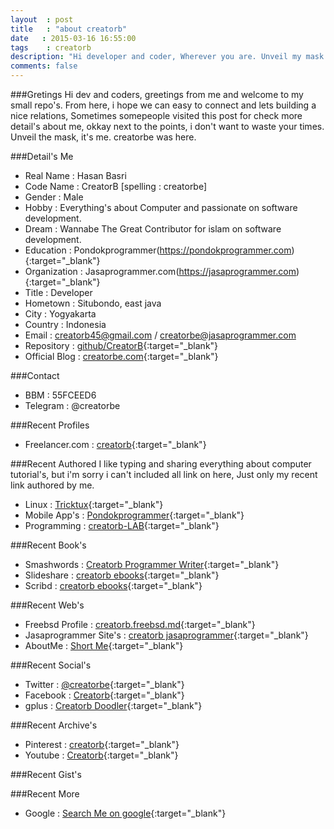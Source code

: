 ```yaml
---
layout	: post
title	: "about creatorb"
date   : 2015-03-16 16:55:00
tags	: creatorb
description: "Hi developer and coder, Wherever you are. Unveil my mask by introducing my self, yes it's real me ;) creatorb was here."
comments: false
---
```


###Gretings
Hi dev and coders, greetings from me and welcome to my small repo's.
From here, i hope we can easy to connect and lets building a nice relations, Sometimes somepeople visited this post for check more detail's about me, okkay next to the points, i don't want to waste your times. Unveil the mask, it's me. creatorbe was here.


###Detail's Me

* Real Name	: Hasan Basri
* Code Name	: CreatorB [spelling : creatorbe]
* Gender	: Male
* Hobby		: Everything's about Computer and passionate on software development.
* Dream		: Wannabe The Great Contributor for islam on software development.
* Education	: Pondokprogrammer(https://pondokprogrammer.com){:target="_blank"}
* Organization	: Jasaprogrammer.com(https://jasaprogrammer.com){:target="_blank"}
* Title		: Developer
* Hometown	: Situbondo, east java
* City		: Yogyakarta
* Country 	: Indonesia
* Email		: creatorb45@gmail.com / creatorbe@jasaprogrammer.com
* Repository	: [github/CreatorB](https://github.com/CreatorB){:target="_blank"}
* Official Blog : [creatorbe.com](http://creatorbe.com){:target="_blank"}

 
###Contact

* BBM		: 55FCEED6
* Telegram	: @creatorbe


###Recent Profiles

* Freelancer.com : [creatorb](https://www.freelancer.no/u/creatorbe.html){:target="_blank"}

###Recent Authored
I like typing and sharing everything about computer tutorial's, but i'm sorry i can't included all link on here, Just only my recent link authored by me.

* Linux		: [Tricktux](http://tricktux.blogspot.com){:target="_blank"}
* Mobile App's	: [Pondokprogrammer](http://pondokprogrammer.com/author/creatorb){:target="_blank"}
* Programming	: [creatorb-LAB](http://creatorb-lab.blogspot.com){:target="_blank"}


###Recent Book's

* Smashwords	: [Creatorb Programmer Writer](https://www.smashwords.com/profile/view/creatorb){:target="_blank"}
* Slideshare	: [creatorb ebooks](http://www.slideshare.net/creatorb){:target="_blank"}
* Scribd	: [creatorb ebooks](http://www.scribd.com/creatorb){:target="_blank"}


###Recent Web's
* Freebsd Profile	: [creatorb.freebsd.md](http://creatorb.freebsd.md){:target="_blank"}
* Jasaprogrammer Site's : [creatorb jasaprogrammer](http://creatorb.jasaprogrammer.com){:target="_blank"}
* AboutMe		: [Short Me](http://about.me/creatorb){:target="_blank"}


###Recent Social's
* Twitter	: [@creatorbe](http://twitter.com/creatorbe){:target="_blank"}
* Facebook	: [Creatorb](http://facebook.com/creatorbe){:target="_blank"}
* gplus		: [Creatorb Doodler](https://plus.google.com/118116077271759320582){:target="_blank"}

###Recent Archive's
* Pinterest	: [creatorb](https://www.pinterest.com/creatorb/){:target="_blank"}
* Youtube	: [Creatorb](https://www.youtube.com/channel/UCbyEh3nQ0H_7-P5ukcZyUvg){:target="_blank"}

###Recent Gist's
<script language="JavaScript" src="http://feed2js.org//feed2js.php?src=http%3A%2F%2Fgistrss.appspot.com%2Ffeed%2Fcreatorb&chan=y&desc=1&targ=y&utf=y"  charset="UTF-8" type="text/javascript"></script>

###Recent More
* Google	: [Search Me on google](https://www.google.com/search?q=creatorb){:target="_blank"}

